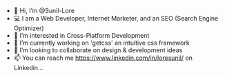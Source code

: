 - 👋 Hi, I’m @Sunil-Lore
- :computer: I am a Web Developer, Internet Marketer, and an SEO (Search Engine Optimizer)
- 👀 I’m interested in Cross-Platform Development
- 🌱 I’m currently working on 'getcss' an intuitive css framework
- 💞️ I’m looking to collaborate on design & development ideas
- 📫 You can reach me https://www.linkedin.com/in/loresunil/ on Linkedin...

<!---
Sunil-Lore/About-Me is a ✨ special ✨ repository because its `README.md` (this file) appears on your GitHub profile.
You can click the Preview link to take a look at your changes.
--->
